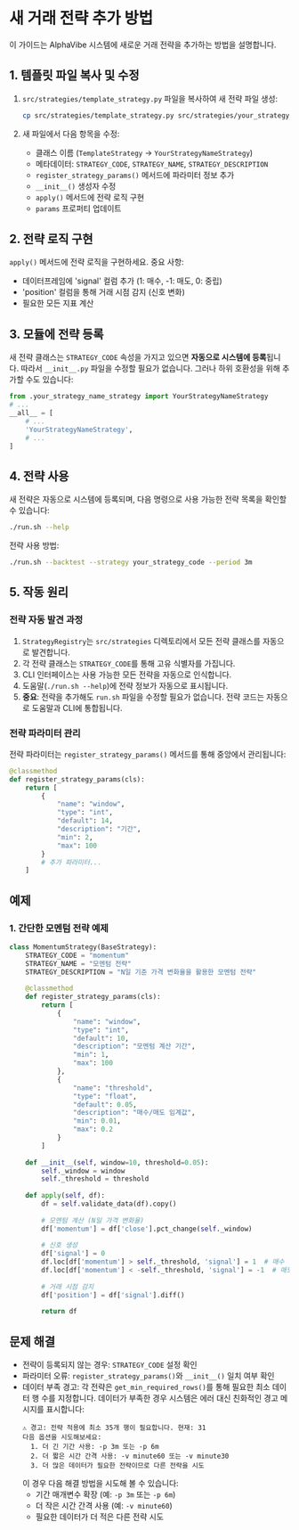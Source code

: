 # 새 거래 전략 추가 방법

이 가이드는 AlphaVibe 시스템에 새로운 거래 전략을 추가하는 방법을 설명합니다.

## 1. 템플릿 파일 복사 및 수정

1. `src/strategies/template_strategy.py` 파일을 복사하여 새 전략 파일 생성:
   ```bash
   cp src/strategies/template_strategy.py src/strategies/your_strategy_name_strategy.py
   ```

2. 새 파일에서 다음 항목을 수정:
   - 클래스 이름 (`TemplateStrategy` → `YourStrategyNameStrategy`)
   - 메타데이터: `STRATEGY_CODE`, `STRATEGY_NAME`, `STRATEGY_DESCRIPTION`
   - `register_strategy_params()` 메서드에 파라미터 정보 추가
   - `__init__()` 생성자 수정
   - `apply()` 메서드에 전략 로직 구현
   - `params` 프로퍼티 업데이트

## 2. 전략 로직 구현

`apply()` 메서드에 전략 로직을 구현하세요. 중요 사항:
- 데이터프레임에 'signal' 컬럼 추가 (1: 매수, -1: 매도, 0: 중립)
- 'position' 컬럼을 통해 거래 시점 감지 (신호 변화)
- 필요한 모든 지표 계산

## 3. 모듈에 전략 등록

새 전략 클래스는 `STRATEGY_CODE` 속성을 가지고 있으면 **자동으로 시스템에 등록**됩니다. 따라서 `__init__.py` 파일을 수정할 필요가 없습니다. 그러나 하위 호환성을 위해 추가할 수도 있습니다:

```python
from .your_strategy_name_strategy import YourStrategyNameStrategy
# ...
__all__ = [
    # ... 
    'YourStrategyNameStrategy',
    # ...
]
```

## 4. 전략 사용

새 전략은 자동으로 시스템에 등록되며, 다음 명령으로 사용 가능한 전략 목록을 확인할 수 있습니다:
```bash
./run.sh --help
```

전략 사용 방법:
```bash
./run.sh --backtest --strategy your_strategy_code --period 3m
```

## 5. 작동 원리

### 전략 자동 발견 과정

1. `StrategyRegistry`는 `src/strategies` 디렉토리에서 모든 전략 클래스를 자동으로 발견합니다.
2. 각 전략 클래스는 `STRATEGY_CODE`를 통해 고유 식별자를 가집니다.
3. CLI 인터페이스는 사용 가능한 모든 전략을 자동으로 인식합니다.
4. 도움말(`./run.sh --help`)에 전략 정보가 자동으로 표시됩니다.
5. **중요**: 전략을 추가해도 `run.sh` 파일을 수정할 필요가 없습니다. 전략 코드는 자동으로 도움말과 CLI에 통합됩니다.

### 전략 파라미터 관리

전략 파라미터는 `register_strategy_params()` 메서드를 통해 중앙에서 관리됩니다:

```python
@classmethod
def register_strategy_params(cls):
    return [
        {
            "name": "window",
            "type": "int",
            "default": 14,
            "description": "기간",
            "min": 2,
            "max": 100
        }
        # 추가 파라미터...
    ]
```

## 예제

### 1. 간단한 모멘텀 전략 예제

```python
class MomentumStrategy(BaseStrategy):
    STRATEGY_CODE = "momentum"
    STRATEGY_NAME = "모멘텀 전략"
    STRATEGY_DESCRIPTION = "N일 기준 가격 변화율을 활용한 모멘텀 전략"
    
    @classmethod
    def register_strategy_params(cls):
        return [
            {
                "name": "window",
                "type": "int",
                "default": 10,
                "description": "모멘텀 계산 기간",
                "min": 1,
                "max": 100
            },
            {
                "name": "threshold",
                "type": "float",
                "default": 0.05,
                "description": "매수/매도 임계값",
                "min": 0.01,
                "max": 0.2
            }
        ]
    
    def __init__(self, window=10, threshold=0.05):
        self._window = window
        self._threshold = threshold
    
    def apply(self, df):
        df = self.validate_data(df).copy()
        
        # 모멘텀 계산 (N일 가격 변화율)
        df['momentum'] = df['close'].pct_change(self._window)
        
        # 신호 생성
        df['signal'] = 0
        df.loc[df['momentum'] > self._threshold, 'signal'] = 1  # 매수
        df.loc[df['momentum'] < -self._threshold, 'signal'] = -1  # 매도
        
        # 거래 시점 감지
        df['position'] = df['signal'].diff()
        
        return df
```

## 문제 해결

- 전략이 등록되지 않는 경우: `STRATEGY_CODE` 설정 확인
- 파라미터 오류: `register_strategy_params()`와 `__init__()` 일치 여부 확인
- 데이터 부족 경고: 각 전략은 `get_min_required_rows()`를 통해 필요한 최소 데이터 행 수를 지정합니다. 데이터가 부족한 경우 시스템은 에러 대신 친화적인 경고 메시지를 표시합니다:
  ```
  ⚠️ 경고: 전략 적용에 최소 35개 행이 필요합니다. 현재: 31
  다음 옵션을 시도해보세요:
    1. 더 긴 기간 사용: -p 3m 또는 -p 6m
    2. 더 짧은 시간 간격 사용: -v minute60 또는 -v minute30
    3. 더 많은 데이터가 필요한 전략이므로 다른 전략을 시도
  ```
  이 경우 다음 해결 방법을 시도해 볼 수 있습니다:
  - 기간 매개변수 확장 (예: `-p 3m` 또는 `-p 6m`)
  - 더 작은 시간 간격 사용 (예: `-v minute60`)
  - 필요한 데이터가 더 적은 다른 전략 시도 